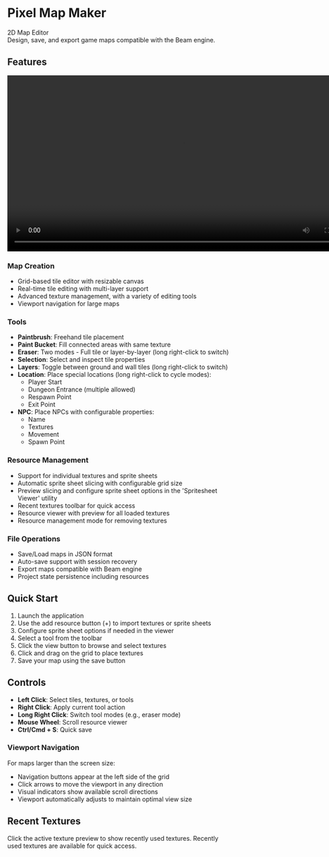 # Pixel Map Maker

2D Map Editor  
Design, save, and export game maps compatible with the Beam engine.

## Features

<div align="center">
  <video src="https://github.com/user-attachments/assets/4b2129a9-71b2-4c48-aba5-7d728739fb63" width="800" alt="Sprite Sheet Viewer Screenshot">
  </video>  
</div>  

### Map Creation

- Grid-based tile editor with resizable canvas
- Real-time tile editing with multi-layer support
- Advanced texture management, with a variety of editing tools
- Viewport navigation for large maps

### Tools

- **Paintbrush**: Freehand tile placement
- **Paint Bucket**: Fill connected areas with same texture
- **Eraser**: Two modes - Full tile or layer-by-layer (long right-click to switch)
- **Selection**: Select and inspect tile properties
- **Layers**: Toggle between ground and wall tiles (long right-click to switch)
- **Location**: Place special locations (long right-click to cycle modes):
  - Player Start
  - Dungeon Entrance (multiple allowed)
  - Respawn Point
  - Exit Point
- **NPC**: Place NPCs with configurable properties:
  - Name
  - Textures
  - Movement
  - Spawn Point

### Resource Management

- Support for individual textures and sprite sheets
- Automatic sprite sheet slicing with configurable grid size
- Preview slicing and configure sprite sheet options in the 'Spritesheet Viewer' utility
- Recent textures toolbar for quick access
- Resource viewer with preview for all loaded textures
- Resource management mode for removing textures

### File Operations

- Save/Load maps in JSON format
- Auto-save support with session recovery
- Export maps compatible with Beam engine
- Project state persistence including resources

## Quick Start

1. Launch the application
2. Use the add resource button (+) to import textures or sprite sheets
3. Configure sprite sheet options if needed in the viewer
4. Select a tool from the toolbar
5. Click the view button to browse and select textures
6. Click and drag on the grid to place textures
7. Save your map using the save button

## Controls

- **Left Click**: Select tiles, textures, or tools
- **Right Click**: Apply current tool action
- **Long Right Click**: Switch tool modes (e.g., eraser mode)
- **Mouse Wheel**: Scroll resource viewer
- **Ctrl/Cmd + S**: Quick save

### Viewport Navigation

For maps larger than the screen size:

- Navigation buttons appear at the left side of the grid
- Click arrows to move the viewport in any direction
- Visual indicators show available scroll directions
- Viewport automatically adjusts to maintain optimal view size

## Recent Textures

Click the active texture preview to show recently used textures. Recently used textures are available for quick access.
